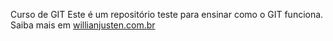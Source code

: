 Curso de GIT
Este é um repositório teste para ensinar como o GIT funciona.
Saiba mais em [willianjusten.com.br](http://willianjustwen.com.br)

